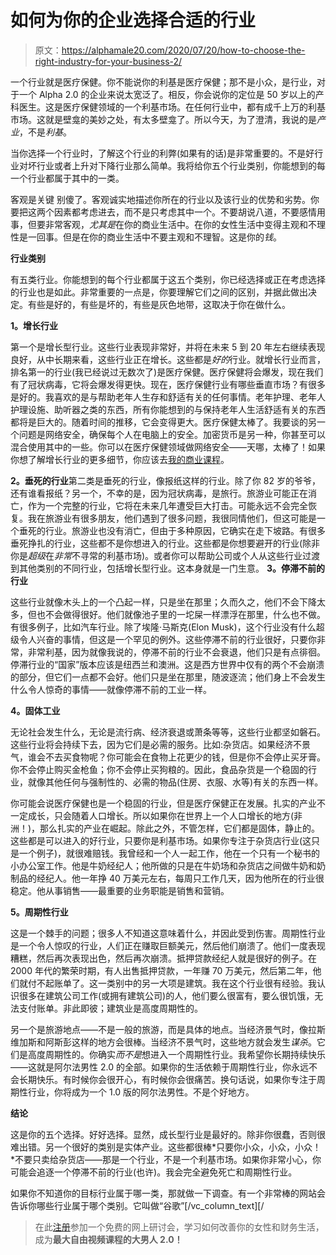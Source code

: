 # 如何为你的企业选择合适的行业

> 原文：<https://alphamale20.com/2020/07/20/how-to-choose-the-right-industry-for-your-business-2/>

一个行业就是医疗保健。你不能说你的利基是医疗保健；那不是小众，是行业，对于一个 Alpha 2.0 的企业来说太宽泛了。相反，你会说你的定位是 50 岁以上的产科医生。这是医疗保健领域的一个利基市场。在任何行业中，都有成千上万的利基市场。这就是壁龛的美妙之处，有太多壁龛了。所以今天，为了澄清，我说的是*产业*，不是*利基*。

当你选择一个行业时，了解这个行业的利弊(如果有的话)是非常重要的。不是好行业对坏行业或者上升对下降行业那么简单。我将给你五个行业类别，你能想到的每一个行业都属于其中的一类。

客观是关键
别傻了。客观诚实地描述你所在的行业以及该行业的优势和劣势。你要把这两个因素都考虑进去，而不是只考虑其中一个。不要胡说八道，不要感情用事，但要非常客观，*尤其是*在你的商业生活中。在你的女性生活中变得主观和不理性是一回事。但是在你的商业生活中不要主观和不理智。这是你的*钱*。

**行业类别**

有五类行业。你能想到的每个行业都属于这五个类别，你已经选择或正在考虑选择的行业也是如此。非常重要的一点是，你要理解它们之间的区别，并据此做出决定。有些是好的，有些是坏的，有些是灰色地带，这取决于你在做什么。

**1。增长行业**

第一个是增长型行业。这些行业表现非常好，并将在未来 5 到 20 年左右继续表现良好，从中长期来看，这些行业正在增长。这些都是*好的*行业。就增长行业而言，排名第一的行业(我已经说过无数次了)是医疗保健。医疗保健将会爆发，现在我们有了冠状病毒，它将会爆发得更快。现在，医疗保健行业有哪些垂直市场？有很多是好的。我喜欢的是与帮助老年人生存和舒适有关的任何事情。老年护理、老年人护理设施、助听器之类的东西，所有你能想到的与保持老年人生活舒适有关的东西都将是巨大的。随着时间的推移，它会变得更大。医疗保健太棒了。我要谈的另一个问题是网络安全，确保每个人在电脑上的安全。加密货币是另一种，你甚至可以混合使用其中的一些。你可以在医疗保健领域做网络安全——天哪，太棒了！如果你想了解增长行业的更多细节，你应该去[我的商业课程](https://alphamale20.kartra.com/page/WQ140)。

**2。垂死的行业**第二类是垂死的行业，像报纸这样的行业。除了你 82 岁的爷爷，还有谁看报纸？另一个，不幸的是，因为冠状病毒，是旅行。旅游业可能正在消亡，作为一个完整的行业，它将在未来几年遭受巨大打击。可能永远不会完全恢复。我在旅游业有很多朋友，他们遇到了很多问题，我很同情他们，但这可能是一个垂死的行业。旅游业也没有消亡，但由于多种原因，它确实在走下坡路。有很多垂死挣扎的行业，这些都不是你想进入的行业。这些都是你想要避开的行业(除非你是*超级*在*非常*不寻常的利基市场)。或者你可以帮助公司或个人从这些行业过渡到其他类别的不同行业，包括增长型行业。这本身就是一门生意。 **3。停滞不前的行业**

这些行业就像木头上的一个凸起一样，只是坐在那里；久而久之，他们不会下降太多，但也不会做得很好。他们就像池子里的一坨屎一样漂浮在那里，什么也不做。有很多例子，比如汽车行业。除了埃隆·马斯克(Elon Musk)，这个行业没有什么超级令人兴奋的事情，但这是一个罕见的例外。这些停滞不前的行业很好，只要你非常，非常利基，因为就像我说的，停滞不前的行业不会衰退，他们只是有点徘徊。
停滞行业的“国家”版本应该是纽西兰和澳洲。这是西方世界中仅有的两个不会崩溃的部分，但它们一点都不会好。他们只是坐在那里，随波逐流；他们身上不会发生什么令人惊奇的事情——就像停滞不前的工业一样。

**4。固体工业**

无论社会发生什么，无论是流行病、经济衰退或萧条等等，这些行业都坚如磐石。这些行业将会持续下去，因为它们是必需的服务。比如:杂货店。如果经济不景气，谁会不去买食物呢？你可能会在食物上花更少的钱，但是你不会停止买牙膏。你不会停止购买金枪鱼；你不会停止买狗粮的。因此，食品杂货是一个稳固的行业，就像其他任何与强制性的、必需的物品(住房、衣服、水等)有关的东西一样。

你可能会说医疗保健也是一个稳固的行业，但是医疗保健正在发展。扎实的产业不一定成长，只会随着人口增长。所以如果你在世界上一个人口增长的地方(非洲！)，那么扎实的产业在崛起。除此之外，不管怎样，它们都是固体，静止的。这些都是可以进入的好行业，只要你是利基市场。如果你专注于杂货店行业(这只是一个例子)，就很难赔钱。我曾经和一个人一起工作，他在一个只有一个秘书的小办公室工作。他是牛奶经纪人；他所做的只是在牛奶场和杂货店之间做牛奶和奶制品的经纪人。他一年挣 40 万美元左右，每周只工作几天，因为他所在的行业很稳定。他从事销售——最重要的业务职能是销售和营销。

**5。周期性行业**

这是一个棘手的问题；很多人不知道这意味着什么，并因此受到伤害。周期性行业是一个令人惊叹的行业，人们正在赚取巨额美元，然后他们崩溃了。他们一度表现糟糕，然后再次表现出色，然后再次崩溃。抵押贷款经纪人就是很好的例子。在 2000 年代的繁荣时期，有人出售抵押贷款，一年赚 70 万美元，然后第二年，他们就付不起账单了。这一类别中的另一大项是建筑。我在这个行业很有经验。我认识很多在建筑公司工作(或拥有建筑公司)的人，他们要么很富有，要么很饥饿，无法支付账单。非此即彼；建筑业是高度周期性的。

另一个是旅游地点——不是一般的旅游，而是具体的地点。当经济景气时，像拉斯维加斯和阿斯彭这样的地方会很棒。当经济不景气时，这些地方就会发生*谋杀*。它们是高度周期性的。你确实*而不是*想进入一个周期性行业。我希望你长期持续快乐——这就是阿尔法男性 2.0 的全部。如果你的生活依赖于周期性行业，你永远不会长期快乐。有时候你会很开心，有时候你会很痛苦。换句话说，如果你专注于周期性行业，你将成为一个 1.0 版的阿尔法男性。不是个好地方。

**结论**

这是你的五个选择。好好选择。显然，成长型行业是最好的。除非你很蠢，否则很难出错。另一个很好的类别是实体产业。这些都很棒*只要你小众，小众，小众！*不要只卖给杂货店——那是一个行业，不是一个利基市场。如果你非常小心，你可能会追逐一个停滞不前的行业(也许)。我会完全避免死亡和周期性行业。

如果你不知道你的目标行业属于哪一类，那就做一下调查。有一个非常棒的网站会告诉你哪些行业属于哪个类别。它叫做“谷歌”[/vc_column_text][/

> 在此[注册](http://alphamale20.kartra.com/page/freedom)参加一个免费的网上研讨会，学习如何改善你的女性和财务生活，成为**最大自由视频课程的大男人 2.0！**
